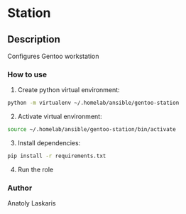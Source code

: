 # Station

## Description
Configures Gentoo workstation

### How to use
1. Create python virtual environment:
```sh
python -m virtualenv ~/.homelab/ansible/gentoo-station
```
2. Activate virtual environment:
```sh
source ~/.homelab/ansible/gentoo-station/bin/activate
```
3. Install dependencies:
```sh
pip install -r requirements.txt
```
4. Run the role

### Author
Anatoly Laskaris
